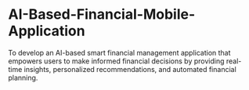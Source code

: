 # AI-Based-Financial-Mobile-Application
To develop an AI-based smart financial management application that empowers users to make informed financial decisions by providing real-time insights, personalized recommendations, and automated financial planning.
